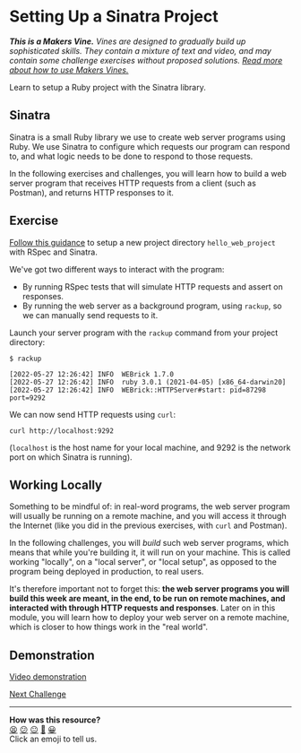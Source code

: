# Setting Up a Sinatra Project

_**This is a Makers Vine.** Vines are designed to gradually build up sophisticated skills. They contain a mixture of text and video, and may contain some challenge exercises without proposed solutions. [Read more about how to use Makers
Vines.](https://github.com/makersacademy/course/blob/main/labels/vines.md)_

Learn to setup a Ruby project with the Sinatra library.

<!-- OMITTED -->

## Sinatra

Sinatra is a small Ruby library we use to create web server programs using Ruby. We use Sinatra to configure which requests our program can respond to, and what logic needs to be done to respond to those requests.

In the following exercises and challenges, you will learn how to build a web server program that receives HTTP requests from a client (such as Postman), and returns HTTP responses to it.

## Exercise

[Follow this guidance](../pills/setting_up_sinatra_project.md) to setup a new project directory `hello_web_project` with RSpec and Sinatra.

We've got two different ways to interact with the program:
  * By running RSpec tests that will simulate HTTP requests and assert on responses.
  * By running the web server as a background program, using `rackup`, so we can manually send requests to it.

Launch your server program with the `rackup` command from your project directory:

```
$ rackup

[2022-05-27 12:26:42] INFO  WEBrick 1.7.0
[2022-05-27 12:26:42] INFO  ruby 3.0.1 (2021-04-05) [x86_64-darwin20]
[2022-05-27 12:26:42] INFO  WEBrick::HTTPServer#start: pid=87298 port=9292
```

We can now send HTTP requests using `curl`:

```
curl http://localhost:9292
```

(`localhost` is the host name for your local machine, and 9292 is the network port on which Sinatra is running).

## Working Locally

Something to be mindful of: in real-word programs, the web server program will usually be running on a remote machine, and you will access it through the Internet (like you did in the previous exercises, with `curl` and Postman).

In the following challenges, you will _build_ such web server programs, which means that while you're building it, it will run on your machine. This is called working "locally", on a "local server", or "local setup", as opposed to the program being deployed in production, to real users.

It's therefore important not to forget this: **the web server programs you will build this week are meant, in the end, to be run on remote machines, and interacted with through HTTP requests and responses**. Later on in this module, you will learn how to deploy your web server on a remote machine, which is closer to how things work in the "real world".

## Demonstration

[Video demonstration](https://www.youtube.com/watch?v=1j0PS6e0CZk)

[Next Challenge](02_building_a_route.md)

<!-- BEGIN GENERATED SECTION DO NOT EDIT -->

---

**How was this resource?**  
[😫](https://airtable.com/shrUJ3t7KLMqVRFKR?prefill_Repository=makersacademy/web-applications&prefill_File=challenges/01_setting_up_sinatra_project.md&prefill_Sentiment=😫) [😕](https://airtable.com/shrUJ3t7KLMqVRFKR?prefill_Repository=makersacademy/web-applications&prefill_File=challenges/01_setting_up_sinatra_project.md&prefill_Sentiment=😕) [😐](https://airtable.com/shrUJ3t7KLMqVRFKR?prefill_Repository=makersacademy/web-applications&prefill_File=challenges/01_setting_up_sinatra_project.md&prefill_Sentiment=😐) [🙂](https://airtable.com/shrUJ3t7KLMqVRFKR?prefill_Repository=makersacademy/web-applications&prefill_File=challenges/01_setting_up_sinatra_project.md&prefill_Sentiment=🙂) [😀](https://airtable.com/shrUJ3t7KLMqVRFKR?prefill_Repository=makersacademy/web-applications&prefill_File=challenges/01_setting_up_sinatra_project.md&prefill_Sentiment=😀)  
Click an emoji to tell us.

<!-- END GENERATED SECTION DO NOT EDIT -->
